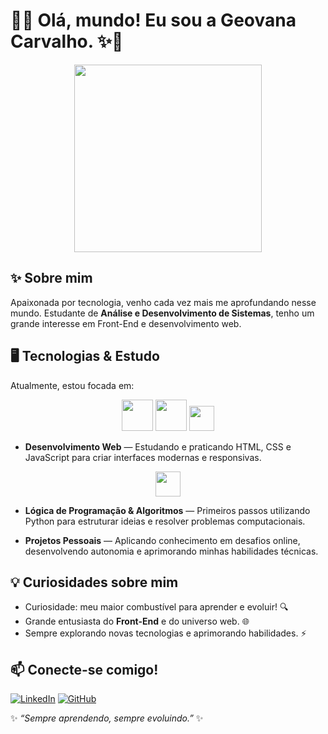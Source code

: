 # 💜✨ Olá, mundo! Eu sou a Geovana Carvalho. ✨💜

<p align="center">
  <img src="https://giffiles.alphacoders.com/121/12113.gif" width="300">
</p>

## ✨ Sobre mim
Apaixonada por tecnologia, venho cada vez mais me aprofundando nesse mundo. Estudante de **Análise e Desenvolvimento de Sistemas**, tenho um grande interesse em Front-End e desenvolvimento web. 

## 🖥️ Tecnologias & Estudo  

Atualmente, estou focada em:

<p align="center">
  <img src="https://cdn.jsdelivr.net/gh/devicons/devicon@latest/icons/html5/html5-original-wordmark.svg" height="50"/>  
  <img src="https://cdn.jsdelivr.net/gh/devicons/devicon@latest/icons/css3/css3-original-wordmark.svg" height="50"/>  
  <img src="https://cdn.jsdelivr.net/gh/devicons/devicon@latest/icons/javascript/javascript-original.svg" height="40"/>  
</p>

- **Desenvolvimento Web** — Estudando e praticando HTML, CSS e JavaScript para criar interfaces modernas e responsivas.  

<p align="center">
  <img src="https://cdn.jsdelivr.net/gh/devicons/devicon@latest/icons/python/python-original.svg" height="40"/>  
</p>

- **Lógica de Programação & Algoritmos** — Primeiros passos utilizando Python para estruturar ideias e resolver problemas computacionais.  

- **Projetos Pessoais** — Aplicando conhecimento em desafios online, desenvolvendo autonomia e aprimorando minhas habilidades técnicas.
  
## 💡 Curiosidades sobre mim
- Curiosidade: meu maior combustível para aprender e evoluir! 🔍  
- Grande entusiasta do **Front-End** e do universo web. 🌐  
- Sempre explorando novas tecnologias e aprimorando habilidades. ⚡  

## 📫 Conecte-se comigo!
[![LinkedIn](https://img.shields.io/badge/-LinkedIn-purple?style=for-the-badge&logo=linkedin&logoColor=white)](https://www.linkedin.com/in/geovana-carvalho-aab2081b2?utm_source=share&utm_campaign=share_via&utm_content=profile&utm_medium=android_app)
[![GitHub](https://img.shields.io/badge/-GitHub-pink?style=for-the-badge&logo=github&logoColor=white)](https://github.com/seu-usuario)

✨ _“Sempre aprendendo, sempre evoluindo.”_ ✨
